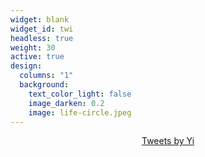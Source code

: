 ```yaml
---
widget: blank
widget_id: twi
headless: true
weight: 30
active: true
design:
  columns: "1"
  background:
    text_color_light: false
    image_darken: 0.2
    image: life-circle.jpeg
---
```

<center><a class="twitter-timeline" data-width="500" data-height="300" href="https://twitter.com/YiLu08121831?ref_src=twsrc%5Etfw">Tweets by Yi</a> <script async src="https://platform.twitter.com/widgets.js" charset="utf-8"></script></center>